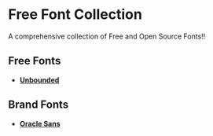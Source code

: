 # Free Font Collection
 A comprehensive collection of Free and Open Source Fonts!!

## Free Fonts
- [**Unbounded**](https://github.com/w3f/unbounded)

## Brand Fonts
- [**Oracle Sans**](https://www.morlandesign.com/work/oracle-sans)
